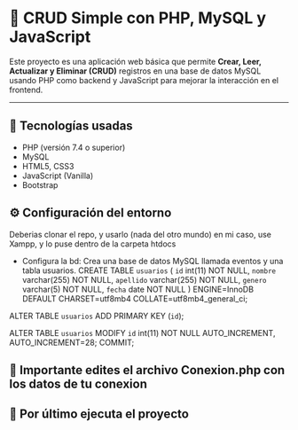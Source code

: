 # 🧮 CRUD Simple con PHP, MySQL y JavaScript

Este proyecto es una aplicación web básica que permite **Crear, Leer, Actualizar y Eliminar (CRUD)** registros en una base de datos MySQL usando PHP como backend y JavaScript para mejorar la interacción en el frontend.

---

## 🧰 Tecnologías usadas

- PHP (versión 7.4 o superior)
- MySQL
- HTML5, CSS3
- JavaScript (Vanilla)
- Bootstrap

## ⚙️ Configuración del entorno

Deberias clonar el repo, y usarlo (nada del otro mundo) en mi caso, use Xampp, y lo puse dentro de la carpeta htdocs
- Configura la bd: Crea una base de datos MySQL llamada eventos y una tabla usuarios.
CREATE TABLE `usuarios` (
  `id` int(11) NOT NULL,
  `nombre` varchar(255) NOT NULL,
  `apellido` varchar(255) NOT NULL,
  `genero` varchar(5) NOT NULL,
  `fecha` date NOT NULL
) ENGINE=InnoDB DEFAULT CHARSET=utf8mb4 COLLATE=utf8mb4_general_ci;

ALTER TABLE `usuarios`
  ADD PRIMARY KEY (`id`);

ALTER TABLE `usuarios`
  MODIFY `id` int(11) NOT NULL AUTO_INCREMENT, AUTO_INCREMENT=28;
COMMIT;

## 🧰 Importante edites el archivo Conexion.php con los datos de tu conexion
## 🧰 Por último ejecuta el proyecto
